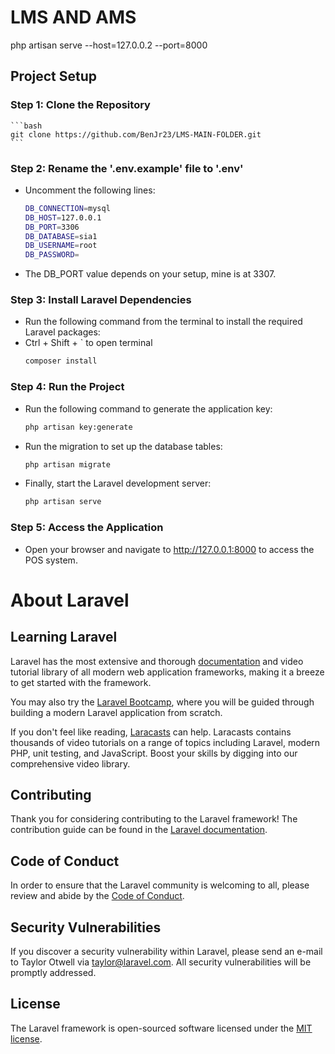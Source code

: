 # LMS AND AMS 

php artisan serve --host=127.0.0.2 --port=8000

## Project Setup
### Step 1: Clone the Repository
    ```bash
    git clone https://github.com/BenJr23/LMS-MAIN-FOLDER.git
    ```
### Step 2: Rename the '.env.example' file to '.env'
- Uncomment the following lines:
    ```bash            
    DB_CONNECTION=mysql
    DB_HOST=127.0.0.1
    DB_PORT=3306
    DB_DATABASE=sia1
    DB_USERNAME=root
    DB_PASSWORD=
    ```
- The DB_PORT value depends on your setup, mine is at 3307.
### Step 3: Install Laravel Dependencies
- Run the following command from the terminal to install the required Laravel packages:
- Ctrl + Shift + ` to open terminal
    ```bash
    composer install
    ```
### Step 4: Run the Project
- Run the following command to generate the application key:
    ```bash
    php artisan key:generate
    ```
- Run the migration to set up the database tables:
    ```bash
    php artisan migrate
    ```
- Finally, start the Laravel development server:
    ```bash
    php artisan serve
    ```
### Step 5: Access the Application
- Open your browser and navigate to http://127.0.0.1:8000 to access the POS system.

# About Laravel
## Learning Laravel

Laravel has the most extensive and thorough [documentation](https://laravel.com/docs) and video tutorial library of all modern web application frameworks, making it a breeze to get started with the framework.

You may also try the [Laravel Bootcamp](https://bootcamp.laravel.com), where you will be guided through building a modern Laravel application from scratch.

If you don't feel like reading, [Laracasts](https://laracasts.com) can help. Laracasts contains thousands of video tutorials on a range of topics including Laravel, modern PHP, unit testing, and JavaScript. Boost your skills by digging into our comprehensive video library.

## Contributing

Thank you for considering contributing to the Laravel framework! The contribution guide can be found in the [Laravel documentation](https://laravel.com/docs/contributions).

## Code of Conduct

In order to ensure that the Laravel community is welcoming to all, please review and abide by the [Code of Conduct](https://laravel.com/docs/contributions#code-of-conduct).

## Security Vulnerabilities

If you discover a security vulnerability within Laravel, please send an e-mail to Taylor Otwell via [taylor@laravel.com](mailto:taylor@laravel.com). All security vulnerabilities will be promptly addressed.

## License

The Laravel framework is open-sourced software licensed under the [MIT license](https://opensource.org/licenses/MIT).